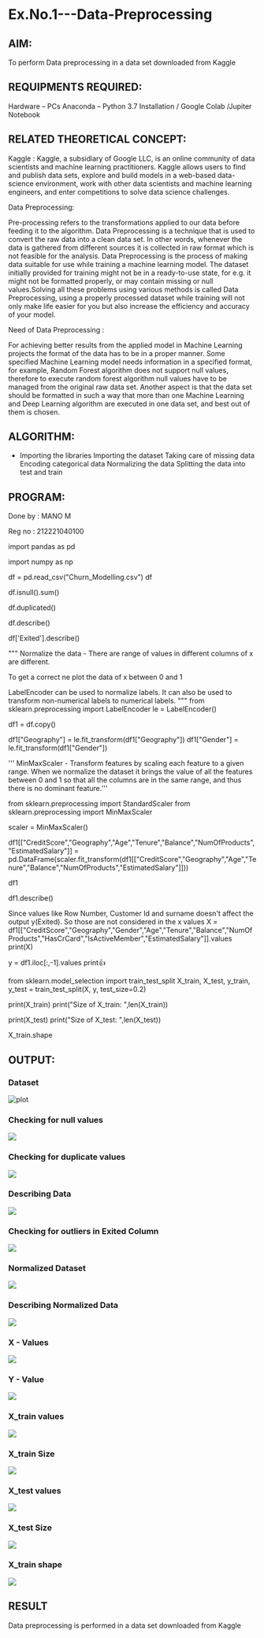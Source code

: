 # Ex.No.1---Data-Preprocessing

## AIM:

To perform Data preprocessing in a data set downloaded from Kaggle

## REQUIPMENTS REQUIRED:

Hardware – PCs
Anaconda – Python 3.7 Installation / Google Colab /Jupiter Notebook

## RELATED THEORETICAL CONCEPT:

Kaggle :
Kaggle, a subsidiary of Google LLC, is an online community of data scientists and machine learning practitioners. Kaggle allows users to find and publish data sets, explore and build models in a web-based data-science environment, work with other data scientists and machine learning engineers, and enter competitions to solve data science challenges.

Data Preprocessing:

Pre-processing refers to the transformations applied to our data before feeding it to the algorithm. Data Preprocessing is a technique that is used to convert the raw data into a clean data set. In other words, whenever the data is gathered from different sources it is collected in raw format which is not feasible for the analysis.
Data Preprocessing is the process of making data suitable for use while training a machine learning model. The dataset initially provided for training might not be in a ready-to-use state, for e.g. it might not be formatted properly, or may contain missing or null values.Solving all these problems using various methods is called Data Preprocessing, using a properly processed dataset while training will not only make life easier for you but also increase the efficiency and accuracy of your model.

Need of Data Preprocessing :

For achieving better results from the applied model in Machine Learning projects the format of the data has to be in a proper manner. Some specified Machine Learning model needs information in a specified format, for example, Random Forest algorithm does not support null values, therefore to execute random forest algorithm null values have to be managed from the original raw data set.
Another aspect is that the data set should be formatted in such a way that more than one Machine Learning and Deep Learning algorithm are executed in one data set, and best out of them is chosen.


## ALGORITHM:

- Importing the libraries
Importing the dataset
Taking care of missing data
Encoding categorical data
Normalizing the data
Splitting the data into test and train

## PROGRAM:

Done by : MANO M

Reg no : 212221040100

import pandas as pd

import numpy as np

df = pd.read_csv("Churn_Modelling.csv")
df

df.isnull().sum()

df.duplicated()

df.describe()

df['Exited'].describe()

""" Normalize the data - There are range of values in different columns of x are different. 

To get a correct ne plot the data of x between 0 and 1 

LabelEncoder can be used to normalize labels.
It can also be used to transform non-numerical labels to numerical labels.
"""
from sklearn.preprocessing import LabelEncoder
le = LabelEncoder()

df1 = df.copy()

df1["Geography"] = le.fit_transform(df1["Geography"])
df1["Gender"] = le.fit_transform(df1["Gender"])

'''
MinMaxScaler - Transform features by scaling each feature to a given range. 
When we normalize the dataset it brings the value of all the features between 0 and 1 so that all the columns are in the same range, and thus there is no dominant feature.'''

from sklearn.preprocessing import StandardScaler
from sklearn.preprocessing import MinMaxScaler

scaler = MinMaxScaler()

df1[["CreditScore","Geography","Age","Tenure","Balance","NumOfProducts","EstimatedSalary"]] = pd.DataFrame(scaler.fit_transform(df1[["CreditScore","Geography","Age","Tenure","Balance","NumOfProducts","EstimatedSalary"]]))

df1

df1.describe()

Since values like Row Number, Customer Id and surname  doesn't affect the output y(Exited).
So those are not considered in the x values
X = df1[["CreditScore","Geography","Gender","Age","Tenure","Balance","NumOfProducts","HasCrCard","IsActiveMember","EstimatedSalary"]].values
print(X)

y = df1.iloc[:,-1].values
print👍

from sklearn.model_selection import train_test_split
X_train, X_test, y_train, y_test = train_test_split(X, y, test_size=0.2)

print(X_train)
print("Size of X_train: ",len(X_train))

print(X_test)
print("Size of X_test: ",len(X_test))

X_train.shape

## OUTPUT:

### Dataset

![plot](https://github.com/dyanesh-100/Ex.No.1---Data-Preprocessing/blob/main/dataset.png)

### Checking for null values

![](https://github.com/dyanesh-100/Ex.No.1---Data-Preprocessing/blob/main/null.png)

### Checking for duplicate values

![](https://github.com/dyanesh-100/Ex.No.1---Data-Preprocessing/blob/main/duplicate.png)

### Describing Data

![](https://github.com/dyanesh-100/Ex.No.1---Data-Preprocessing/blob/main/describe.png)

### Checking for outliers in Exited Column

![](https://github.com/dyanesh-100/Ex.No.1---Data-Preprocessing/blob/main/outlier.png)

### Normalized Dataset

![](https://github.com/dyanesh-100/Ex.No.1---Data-Preprocessing/blob/main/normalized_data.png)

### Describing Normalized Data

![](https://github.com/dyanesh-100/Ex.No.1---Data-Preprocessing/blob/main/Normalized_describe.png)

### X - Values

![](https://github.com/dyanesh-100/Ex.No.1---Data-Preprocessing/blob/main/x.png)

### Y - Value

![](https://github.com/dyanesh-100/Ex.No.1---Data-Preprocessing/blob/main/y.png)

### X_train values

![](https://github.com/dyanesh-100/Ex.No.1---Data-Preprocessing/blob/main/x_train.png)

### X_train Size

![](https://github.com/dyanesh-100/Ex.No.1---Data-Preprocessing/blob/main/x_train_size.png)

### X_test values

![](https://github.com/dyanesh-100/Ex.No.1---Data-Preprocessing/blob/main/x_test.png)

### X_test Size

![](https://github.com/dyanesh-100/Ex.No.1---Data-Preprocessing/blob/main/x_test_size.png)

### X_train shape

![](https://github.com/dyanesh-100/Ex.No.1---Data-Preprocessing/blob/main/x_train_shape.png)

## RESULT

Data preprocessing is performed in a data set downloaded from Kaggle
